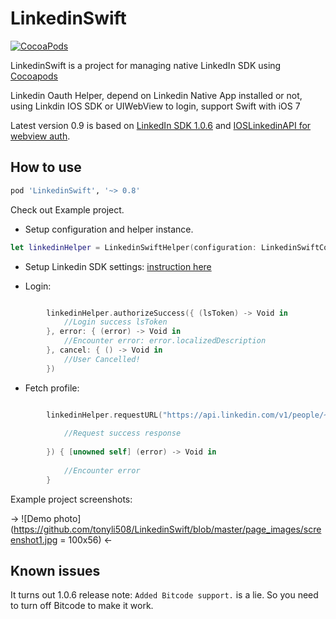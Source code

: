 # LinkedinSwift

[![CocoaPods](https://img.shields.io/cocoapods/v/LinkedinSwift.svg)](https://github.com/tonyli508/LinkedinSwift.git)


LinkedinSwift is a project for managing native LinkedIn SDK using [Cocoapods](https://cocoapods.org)

Linkedin Oauth Helper, depend on Linkedin Native App installed or not, using Linkdin IOS SDK or UIWebView to login, support Swift with iOS 7

Latest version 0.9 is based on [LinkedIn SDK 1.0.6](https://content.linkedin.com/content/dam/developer/sdk/iOS/li-ios-sdk-1.0.6-release.zip) and [IOSLinkedinAPI for webview auth](https://github.com/jeyben/IOSLinkedInAPI).

## How to use

```ruby
pod 'LinkedinSwift', '~> 0.8'
```

Check out Example project.

- Setup configuration and helper instance.
```swift
let linkedinHelper = LinkedinSwiftHelper(configuration: LinkedinSwiftConfiguration(clientId: "77tn2ar7gq6lgv", clientSecret: "iqkDGYpWdhf7WKzA", state: "DLKDJF45DIWOERCM", permissions: ["r_basicprofile", "r_emailaddress"]))
```
- Setup Linkedin SDK settings: [instruction here](https://developer.linkedin.com/docs/ios-sdk)

- Login:
```swift

		linkedinHelper.authorizeSuccess({ (lsToken) -> Void in
            //Login success lsToken
        }, error: { (error) -> Void in
            //Encounter error: error.localizedDescription
        }, cancel: { () -> Void in
            //User Cancelled!
        })
```
- Fetch profile:
```swift

		linkedinHelper.requestURL("https://api.linkedin.com/v1/people/~?format=json", requestType: LinkedinSwiftRequestGet, success: { (response) -> Void in
            
            //Request success response
            
        }) { [unowned self] (error) -> Void in
                
            //Encounter error
        }
```

Example project screenshots:

-> ![Demo photo](https://github.com/tonyli508/LinkedinSwift/blob/master/page_images/screenshot1.jpg = 100x56) <-

## Known issues

It turns out 1.0.6 release note: `Added Bitcode support.` is a lie. So you need to turn off Bitcode to make it work.

